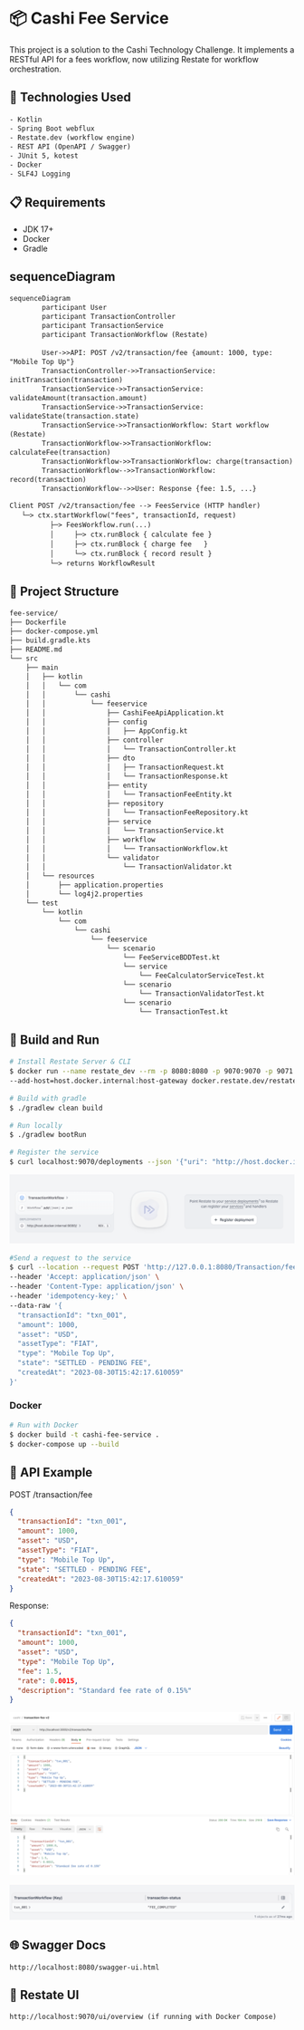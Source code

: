 # 📦 Cashi Fee Service

This project is a solution to the Cashi Technology Challenge. It implements a RESTful API for a fees workflow, now utilizing Restate for workflow orchestration.

## 🚀 Technologies Used
```
- Kotlin
- Spring Boot webflux
- Restate.dev (workflow engine)
- REST API (OpenAPI / Swagger)
- JUnit 5, kotest
- Docker
- SLF4J Logging
```

## 📋 Requirements

- JDK 17+
- Docker
- Gradle

## sequenceDiagram

```mermaid
sequenceDiagram
        participant User
        participant TransactionController
        participant TransactionService
        participant TransactionWorkflow (Restate)

        User->>API: POST /v2/transaction/fee {amount: 1000, type: "Mobile Top Up"}
        TransactionController->>TransactionService: initTransaction(transaction)
        TransactionService->>TransactionService: validateAmount(transaction.amount)
        TransactionService->>TransactionService: validateState(transaction.state)
        TransactionService->>TransactionWorkflow: Start workflow (Restate)
        TransactionWorkflow->>TransactionWorkflow: calculateFee(transaction)
        TransactionWorkflow->>TransactionWorkflow: charge(transaction)
        TransactionWorkflow-->>TransactionWorkflow: record(transaction)
        TransactionWorkflow-->>User: Response {fee: 1.5, ...}
```

```dtd
Client POST /v2/transaction/fee --> FeesService (HTTP handler)
   └─> ctx.startWorkflow("fees", transactionId, request)
          ├─> FeesWorkflow.run(...)
          │     ├─> ctx.runBlock { calculate fee }
          │     ├─> ctx.runBlock { charge fee   }
          │     └─> ctx.runBlock { record result }
          └─> returns WorkflowResult
```


## 📁 Project Structure

```
fee-service/
├── Dockerfile
├── docker-compose.yml
├── build.gradle.kts
├── README.md
└── src
    ├── main
    │   ├── kotlin
    │   │   └── com
    │   │       └── cashi
    │   │           └── feeservice
    │   │               ├── CashiFeeApiApplication.kt
    │   │               ├── config
    │   │               │   ├── AppConfig.kt
    │   │               ├── controller
    │   │               │   └── TransactionController.kt
    │   │               ├── dto
    │   │               │   ├── TransactionRequest.kt
    │   │               │   └── TransactionResponse.kt
    │   │               ├── entity
    │   │               │   └── TransactionFeeEntity.kt
    │   │               ├── repository
    │   │               │   └── TransactionFeeRepository.kt
    │   │               ├── service
    │   │               │   └── TransactionService.kt
    │   │               ├── workflow
    │   │               │   └── TransactionWorkflow.kt
    │   │               └── validator
    │   │                   └── TransactionValidator.kt
    │   └── resources
    │       ├── application.properties
    │       └── log4j2.properties
    └── test
        └── kotlin
            └── com
                └── cashi
                    └── feeservice
                        └── scenario
                            └── FeeServiceBDDTest.kt
                            └── service
                                └── FeeCalculatorServiceTest.kt
                            └── scenario
                                └── TransactionValidatorTest.kt
                            └── scenario
                                └── TransactionTest.kt
```

## 🔧 Build and Run

```bash
# Install Restate Server & CLI
$ docker run --name restate_dev --rm -p 8080:8080 -p 9070:9070 -p 9071:9071 \
--add-host=host.docker.internal:host-gateway docker.restate.dev/restatedev/restate:1.3
```
```bash
# Build with gradle
$ ./gradlew clean build
```
```bash
# Run locally
$ ./gradlew bootRun
```

```bash
# Register the service
$ curl localhost:9070/deployments --json '{"uri": "http://host.docker.internal:9080"}'
```
![restate-register.png](src%2Fmain%2Fresources%2Frestate-register.png)

```bash
#Send a request to the service
$ curl --location --request POST 'http://127.0.0.1:8080/Transaction/fee' \
--header 'Accept: application/json' \
--header 'Content-Type: application/json' \
--header 'idempotency-key;' \
--data-raw '{
  "transactionId": "txn_001",
  "amount": 1000,
  "asset": "USD",
  "assetType": "FIAT",
  "type": "Mobile Top Up",
  "state": "SETTLED - PENDING FEE",
  "createdAt": "2023-08-30T15:42:17.610059"
}'
```

### Docker
```bash
# Run with Docker
$ docker build -t cashi-fee-service .
$ docker-compose up --build
```

## 🔁 API Example

POST /transaction/fee
```json
{
  "transactionId": "txn_001",
  "amount": 1000,
  "asset": "USD",
  "assetType": "FIAT",
  "type": "Mobile Top Up",
  "state": "SETTLED - PENDING FEE",
  "createdAt": "2023-08-30T15:42:17.610059"
}
```

Response:
```json
{
  "transactionId": "txn_001",
  "amount": 1000,
  "asset": "USD",
  "type": "Mobile Top Up",
  "fee": 1.5,
  "rate": 0.0015,
  "description": "Standard fee rate of 0.15%"
}
```
![postman-request.png](src%2Fmain%2Fresources%2Fpostman-request.png)

![restate-state.png](src%2Fmain%2Fresources%2Frestate-state.png)

## 🌐 Swagger Docs
```
http://localhost:8080/swagger-ui.html
```

## 🧩 Restate UI
```
http://localhost:9070/ui/overview (if running with Docker Compose)
```

